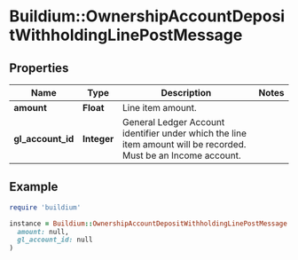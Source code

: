 # Buildium::OwnershipAccountDepositWithholdingLinePostMessage

## Properties

| Name | Type | Description | Notes |
| ---- | ---- | ----------- | ----- |
| **amount** | **Float** | Line item amount. |  |
| **gl_account_id** | **Integer** | General Ledger Account identifier under which the line item amount will be recorded. Must be an Income account. |  |

## Example

```ruby
require 'buildium'

instance = Buildium::OwnershipAccountDepositWithholdingLinePostMessage.new(
  amount: null,
  gl_account_id: null
)
```

